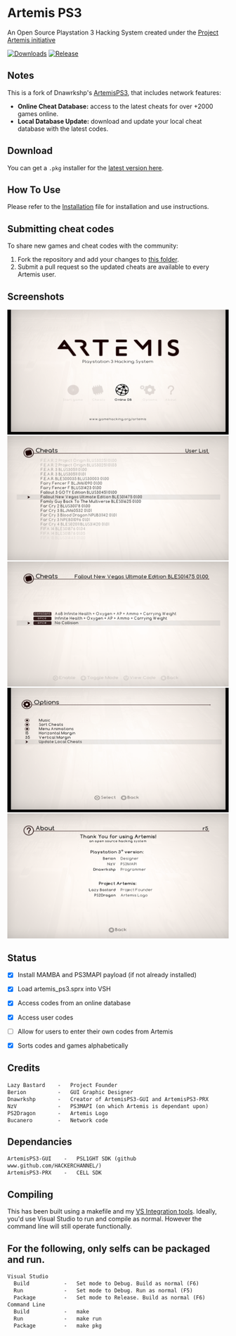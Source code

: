 # Artemis PS3
An Open Source Playstation 3 Hacking System created under the [Project Artemis initiative](http://www.gamehacking.org/artemis)

[![Downloads][img_downloads]][artemis_downloads] [![Release][img_latest]][artemis_latest]

Notes
-----------
This is a fork of Dnawrkshp's [ArtemisPS3](https://github.com/Dnawrkshp/ArtemisPS3), that includes network features:

 - **Online Cheat Database:** access to the latest cheats for over +2000 games online.
 - **Local Database Update:** download and update your local cheat database with the latest codes.

Download
----------
You can get a `.pkg` installer for the [latest version here][artemis_latest].

How To Use
----------
Please refer to the [Installation](INSTALLATION.md) file for installation and use instructions.

Submitting cheat codes
----------

To share new games and cheat codes with the community:

 1. Fork the repository and add your changes to [this folder](https://github.com/bucanero/ArtemisPS3/tree/master/docs/codes).
 2. Submit a pull request so the updated cheats are available to every Artemis user.

Screenshots
----------
![main](./screenshots/main.png "Main Menu")
![games](./screenshots/games.png "Games List")
![cheats](./screenshots/cheats.png "Cheats List")
![options](./screenshots/options.png "Options")
![about](./screenshots/about.png "About")

Status
-------

- [X] Install MAMBA and PS3MAPI payload (if not already installed)
- [X] Load artemis_ps3.sprx into VSH
- [X] Access codes from an online database
- [X] Access user codes
- [ ] Allow for users to enter their own codes from Artemis
- [X] Sorts codes and games alphabetically


Credits
-------

    Lazy Bastard    -   Project Founder
    Berion          -   GUI Graphic Designer
    Dnawrkshp       -   Creator of ArtemisPS3-GUI and ArtemisPS3-PRX
    NzV             -   PS3MAPI (on which Artemis is dependant upon)
    PS2Dragon       -   Artemis Logo
    Bucanero        -   Network code
	

Dependancies
------------

    ArtemisPS3-GUI    -   PSL1GHT SDK (github www.github.com/HACKERCHANNEL/)
    ArtemisPS3-PRX    -   CELL SDK

Compiling
-------

This has been built using a makefile and my [VS Integration tools](https://github.com/Dnawrkshp/PS3-VS-Integration).
Ideally, you'd use Visual Studio to run and compile as normal. However the command line will still operate functionally.

For the following, only selfs can be packaged and run.
--
    Visual Studio
      Build           -   Set mode to Debug. Build as normal (F6)
      Run             -   Set mode to Debug. Run as normal (F5)
      Package         -   Set mode to Release. Build as normal (F6)
    Command Line
      Build           -   make
      Run             -   make run
      Package         -   make pkg
	  

[artemis_downloads]: https://github.com/bucanero/ArtemisPS3/releases
[artemis_latest]: https://github.com/bucanero/ArtemisPS3/releases/latest
[img_downloads]: https://img.shields.io/github/downloads/bucanero/ArtemisPS3/total.svg?maxAge=3600
[img_latest]: https://img.shields.io/github/release/bucanero/ArtemisPS3.svg?maxAge=3600
